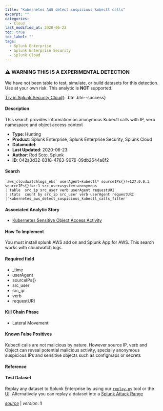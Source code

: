 ```yaml
---
title: "Kubernetes AWS detect suspicious kubectl calls"
excerpt: ""
categories:
  - Cloud
last_modified_at: 2020-06-23
toc: true
toc_label: ""
tags:
  - Splunk Enterprise
  - Splunk Enterprise Security
  - Splunk Cloud
---
```


### ⚠️ WARNING THIS IS A EXPERIMENTAL DETECTION
We have not been table to test, simulate, or build datasets for this detection. Use at your own risk. This analytic is **NOT** supported.


[Try in Splunk Security Cloud](https://www.splunk.com/en_us/cyber-security.html){: .btn .btn--success}

#### Description

This search provides information on anonymous Kubectl calls with IP, verb namespace and object access context

- **Type**: Hunting
- **Product**: Splunk Enterprise, Splunk Enterprise Security, Splunk Cloud
- **Datamodel**: 
- **Last Updated**: 2020-06-23
- **Author**: Rod Soto, Splunk
- **ID**: 042a3d32-8318-4763-9679-09db2644a8f2

#### Search

```
`aws_cloudwatchlogs_eks` userAgent=kubectl* sourceIPs{}!=127.0.0.1 sourceIPs{}!=::1 src_user=system:anonymous  
| table  src_ip src_user verb userAgent requestURI  
| stats  count by src_ip src_user verb userAgent requestURI 
|`kubernetes_aws_detect_suspicious_kubectl_calls_filter`
```

#### Associated Analytic Story
* [Kubernetes Sensitive Object Access Activity](/stories/kubernetes_sensitive_object_access_activity)


#### How To Implement
You must install splunk AWS add on and Splunk App for AWS. This search works with cloudwatch logs.

#### Required field
* _time
* userAgent
* sourceIPs{}
* src_user
* src_ip
* verb
* requestURI


#### Kill Chain Phase
* Lateral Movement


#### Known False Positives
Kubectl calls are not malicious by nature. However source IP, verb and Object can reveal potential malicious activity, specially anonymous suspicious IPs and sensitive objects such as configmaps or secrets





#### Reference


#### Test Dataset
Replay any dataset to Splunk Enterprise by using our [`replay.py`](https://github.com/splunk/attack_data#using-replaypy) tool or the [UI](https://github.com/splunk/attack_data#using-ui).
Alternatively you can replay a dataset into a [Splunk Attack Range](https://github.com/splunk/attack_range#replay-dumps-into-attack-range-splunk-server)




[*source*](https://github.com/splunk/security_content/tree/develop/detections/experimental/cloud/kubernetes_aws_detect_suspicious_kubectl_calls.yml) \| *version*: **1**